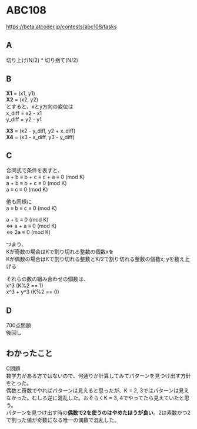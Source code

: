 # ABC108  
https://beta.atcoder.jp/contests/abc108/tasks

## A
切り上げ(N/2) * 切り捨て(N/2)

## B
**X1** = (x1, y1)  
**X2** = (x2, y2)  
とすると、xとy方向の変位は  
x\_diff = x2 - x1  
y\_diff = y2 - y1  

**X3** = (x2 - y\_diff, y2 + x\_diff)  
**X4** = (x3 - x\_diff, y3 - y\_diff)  


## C
合同式で条件を表すと、  
a + b ≡ b + c ≡ c + a ≡ 0 (mod K)  
a + b ≡ b + c ≡ 0 (mod K)  
a ≡ c ≡ 0 (mod K)  

他も同様に  
a ≡ b ≡ c ≡ 0 (mod K)  

a + b ≡ 0  (mod K)  
⇔ a + a ≡ 0  (mod K)  
⇔ 2a ≡ 0  (mod K)  

つまり、  
Kが奇数の場合はKで割り切れる整数の個数xを  
Kが偶数の場合はKで割り切れる整数とK/2で割り切れる整数の個数x, yを数え上げる  

それらの数の組み合わせの個数は、  
x^3 (K%2 == 1)  
x^3 + y^3 (K%2 == 0)


## D
700点問題  
後回し

## わかったこと  
C問題  
数学力がある方ではないので、何通りか計算してみてパターンを見つけ出す方針をとった。  
偶数と奇数でやればパターンは見えると思ったが、K = 2, 3ではパターンは見えなかった。むしろ逆に混乱した。おそらくK = 3, 4でやってたら見えていたと思う。  
パターンを見つけ出す時の**偶数で2を使うのはやめたほうが良い**。2は素数かつ2で割った値が奇数になる唯一の偶数で混乱した。   


